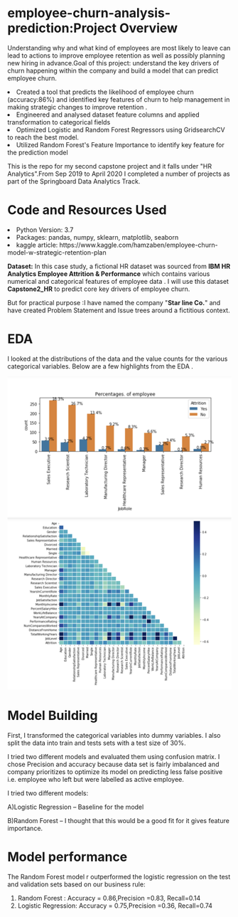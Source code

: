 # employee-churn-analysis-prediction:Project Overview

Understanding why and what kind of  employees are most likely to leave can lead to actions to improve employee retention as well as possibly planning new hiring in advance.Goal of this project: understand the key drivers of churn happening within the company and build a model that can predict employee churn.
<li>Created a tool that predicts the likelihood of employee churn (accuracy:86%) and identified key features of churn to help management in  making strategic changes to improve retention .</li>
<li>Engineered and analysed dataset feature columns and applied transformation to categorical fields</li>
<li>Optimized Logistic and Random Forest Regressors using GridsearchCV to reach the best model.</li>
<li>Utilized Random Forest's Feature Importance to identify key feature for the prediction model </li>

This is the repo for my second capstone project and it falls under "HR Analytics".From Sep 2019 to April 2020 I completed a number of projects as part of the Springboard Data Analytics Track.


# Code and Resources Used
<li>Python Version: 3.7</li>
<li>Packages: pandas, numpy, sklearn, matplotlib, seaborn</li>
<li>kaggle article: https://www.kaggle.com/hamzaben/employee-churn-model-w-strategic-retention-plan</li>

**Dataset:**
In this case study, a  fictional HR dataset was sourced from **IBM HR Analytics Employee Attrition & Performance** which contains various numerical and categorical features of employee data . I will use this dataset **Capstone2_HR** to predict core key drivers of employee churn.

But for practical purpose :I have named the company "**Star line Co.**" and have created Problem Statement and Issue trees around a fictitious context.

# EDA
I looked at the distributions of the data and the value counts for the various categorical variables. Below are a few highlights from the EDA .

![alt text](https://github.com/waibazen/employee-churn-analysis-prediction/blob/master/eda.png "Logo Title Text 1")
![alt text](https://github.com/waibazen/employee-churn-analysis-prediction/blob/master/heatmap.png "Logo Title Text 2")

# Model Building
First, I transformed the categorical variables into dummy variables. I also split the data into train and tests sets with a test size of 30%.

I tried two different models and evaluated them using confusion matrix. I chose Precision and accuracy because data set is fairly imbalanced and company prioritizes to optimize its model on predicting less false positive i.e. employee who left but were labelled as active employee.

I tried two different models:

A)Logistic Regression – Baseline for the model

B)Random Forest – I thought that this would be a good fit for it gives feature importance.

# Model performance
The Random Forest model r outperformed the logistic regression on the test and validation sets based on our business rule:

1. Random Forest :
Accuracy = 0.86,Precision =0.83, Recall=0.14
2. Logistic Regression:
Accuracy = 0.75,Precision =0.36, Recall=0.74



